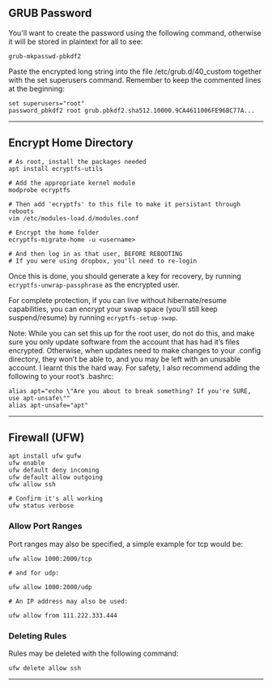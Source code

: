 ## GRUB Password

You'll want to create the password using the following command, otherwise it will be stored in plaintext for all to see:
```
grub-mkpasswd-pbkdf2
```
Paste the encrypted long string into the file /etc/grub.d/40_custom together with the set superusers command. Remember to keep the commented lines at the beginning:
```
set superusers="root"
password_pbkdf2 root grub.pbkdf2.sha512.10000.9CA4611006FE96BC77A...
```


-----


## Encrypt Home Directory
```
# As root, install the packages needed
apt install ecryptfs-utils
 
# Add the appropriate kernel module
modprobe ecryptfs
 
# Then add 'ecryptfs' to this file to make it persistant through reboots
vim /etc/modules-load.d/modules.conf
 
# Encrypt the home folder
ecryptfs-migrate-home -u <username>
 
# And then log in as that user, BEFORE REBOOTING
# If you were using dropbox, you'll need to re-login
```
Once this is done, you should generate a key for recovery, by running  ```ecryptfs-unwrap-passphrase``` as the encrypted user.

For complete protection, if you can live without hibernate/resume capabilities, you can encrypt your swap space (you’ll still keep suspend/resume) by running  ```ecryptfs-setup-swap```.

Note: While you can set this up for the root user, do not do this, and make sure you only update software from the account that has had it’s files encrypted. Otherwise, when updates need to make changes to your .config directory, they won’t be able to, and you may be left with an unusable account. I learnt this the hard way. For safety, I also recommend adding the following to your root’s .bashrc:

```
alias apt="echo \"Are you about to break something? If you're SURE, use apt-unsafe\""
alias apt-unsafe="apt"
```


-----


## Firewall (UFW)
```
apt install ufw gufw
ufw enable
ufw default deny incoming
ufw default allow outgoing
ufw allow ssh

# Confirm it's all working
ufw status verbose
```

### Allow Port Ranges
Port ranges may also be specified, a simple example for tcp would be:
```
ufw allow 1000:2000/tcp

# and for udp:

ufw allow 1000:2000/udp

# An IP address may also be used:

ufw allow from 111.222.333.444
```

### Deleting Rules
Rules may be deleted with the following command:

```ufw delete allow ssh```

-----


